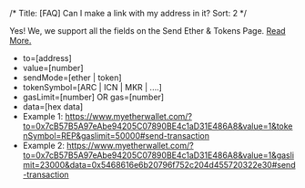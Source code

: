 /*
Title: [FAQ] Can I make a link with my address in it?
Sort: 2
*/

<p><span>Yes! We, we support all the fields on the Send Ether &amp; Tokens Page.&nbsp;</span><a href="https://github.com/kvhnuke/etherwallet/issues/283#issuecomment-261849895">Read More.</a></p>
<ul>
<li>to=[address]</li>
<li>value=[number]</li>
<li>sendMode=[ether | token]</li>
<li>tokenSymbol=[ARC | ICN | MKR | ....]</li>
<li>gasLimit=[number] OR gas=[number]</li>
<li>data=[hex data]</li>
<li>Example 1:&nbsp;<a href="https://www.myetherwallet.com/?to=0x7cB57B5A97eAbe94205C07890BE4c1aD31E486A8&amp;value=1&amp;tokenSymbol=REP&amp;gaslimit=50000#send-transaction">https://www.myetherwallet.com/?to=0x7cB57B5A97eAbe94205C07890BE4c1aD31E486A8&amp;value=1&amp;tokenSymbol=REP&amp;gaslimit=50000#send-transaction</a></li>
<li>Example 2:&nbsp;<a href="https://www.myetherwallet.com/?to=0x7cB57B5A97eAbe94205C07890BE4c1aD31E486A8&amp;value=1&amp;gaslimit=23000&amp;data=0x5468616e6b20796f752c204d455720322e30#send-transaction">https://www.myetherwallet.com/?to=0x7cB57B5A97eAbe94205C07890BE4c1aD31E486A8&amp;value=1&amp;gaslimit=23000&amp;data=0x5468616e6b20796f752c204d455720322e30#send-transaction</a></li>
</ul>